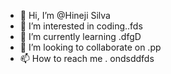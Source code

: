 - 👋 Hi, I’m @Hineji Silva
- 👀 I’m interested in coding..fds
- 🌱 I’m currently learning .dfgD
- 💞️ I’m looking to collaborate on .pp
- 📫 How to reach me .
ondsddfds
<!---c
Hineji/Hineji is a ✨ special ✨ repository because its `README.md` (this file) appears on your GitHub profile.
You can click the Preview link to take a look at your changes.
--->
